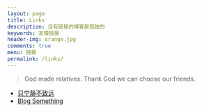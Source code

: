 ```yaml
---
layout: page
title: Links
description: 没有链接的博客是孤独的
keywords: 友情链接
header-img: orange.jpg
comments: true
menu: 链接
permalink: /links/
---
```


> God made relatives. Thank God we can choose our friends.

* [只宁静不致远](http://zxning.github.io/)
* [Blog Something](http://chenxiaoyoyo.github.io)
